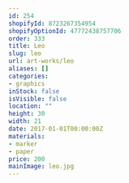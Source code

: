 ```yaml
---
id: 254
shopifyId: 8723267354954
shopifyOptionId: 47772438757706
order: 333
title: Leo
slug: leo
url: art-works/leo
aliases: []
categories:
- graphics
inStock: false
isVisible: false
location: ""
height: 30
width: 21
date: 2017-01-01T00:00:00Z
materials:
- marker
- paper
price: 200
mainImage: leo.jpg
---
```

